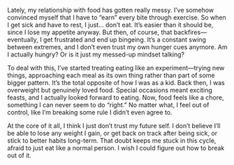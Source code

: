 Lately, my relationship with food has gotten really messy. I’ve somehow convinced myself that I have to “earn” every bite through exercise. So when I get sick and have to rest, I just... don’t eat. It’s easier than it should be, since I lose my appetite anyway. But then, of course, that backfires—eventually, I get frustrated and end up bingeing. It’s a constant swing between extremes, and I don’t even trust my own hunger cues anymore. Am I actually hungry? Or is it just my messed-up mindset talking?

To deal with this, I’ve started treating eating like an experiment—trying new things, approaching each meal as its own thing rather than part of some bigger pattern. It’s the total opposite of how I was as a kid. Back then, I was overweight but genuinely loved food. Special occasions meant exciting feasts, and I actually looked forward to eating. Now, food feels like a chore, something I can never seem to do “right.” No matter what, I feel out of control, like I’m breaking some rule I didn’t even agree to.

At the core of it all, I think I just don’t trust my future self. I don’t believe I’ll be able to lose any weight I gain, or get back on track after being sick, or stick to better habits long-term. That doubt keeps me stuck in this cycle, afraid to just eat like a normal person. I wish I could figure out how to break out of it.
